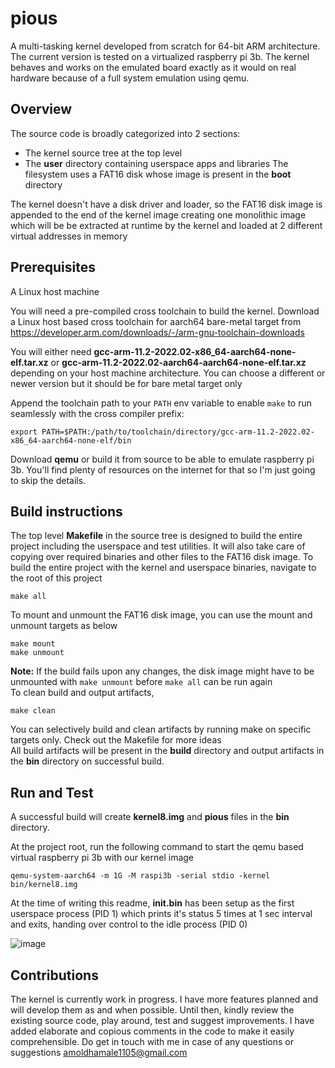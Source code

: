 # pious
A multi-tasking kernel developed from scratch for 64-bit ARM architecture. The current version is tested on a virtualized raspberry pi 3b. The kernel behaves and works on the emulated board exactly as it would on real hardware because of a full system emulation using qemu.  

## Overview
The source code is broadly categorized into 2 sections:  
- The kernel source tree at the top level
- The **user** directory containing userspace apps and libraries
The filesystem uses a FAT16 disk whose image is present in the **boot** directory  

The kernel doesn't have a disk driver and loader, so the FAT16 disk image is appended to the end of the kernel image creating one monolithic image which will be be extracted at runtime by the kernel and loaded at 2 different virtual addresses in memory  

## Prerequisites
A Linux host machine  

You will need a pre-compiled cross toolchain to build the kernel. Download a Linux host based cross toolchain for aarch64 bare-metal target from https://developer.arm.com/downloads/-/arm-gnu-toolchain-downloads  

You will either need **gcc-arm-11.2-2022.02-x86_64-aarch64-none-elf.tar.xz** or **gcc-arm-11.2-2022.02-aarch64-aarch64-none-elf.tar.xz** depending on your host machine architecture. You can choose a different or newer version but it should be for bare metal target only  

Append the toolchain path to your `PATH` env variable to enable `make` to run seamlessly with the cross compiler prefix:
```
export PATH=$PATH:/path/to/toolchain/directory/gcc-arm-11.2-2022.02-x86_64-aarch64-none-elf/bin
```

Download **qemu** or build it from source to be able to emulate raspberry pi 3b. You'll find plenty of resources on the internet for that so I'm just going to skip the details.

## Build instructions
The top level **Makefile** in the source tree is designed to build the entire project including the userspace and test utilities. It will also take care of copying over required binaries and other files to the FAT16 disk image. 
To build the entire project with the kernel and userspace binaries, navigate to the root of this project
```
make all
```
To mount and unmount the FAT16 disk image, you can use the mount and unmount targets as below
```
make mount
make unmount
```
**Note:** If the build fails upon any changes, the disk image might have to be unmounted with `make unmount` before `make all` can be run again  
To clean build and output artifacts,
```
make clean
```
You can selectively build and clean artifacts by running make on specific targets only. Check out the Makefile for more ideas  
All build artifacts will be present in the **build** directory and output artifacts in the **bin** directory on successful build.

## Run and Test
A successful build will create **kernel8.img** and **pious** files in the **bin** directory.  

At the project root, run the following command to start the qemu based virtual raspberry pi 3b with our kernel image
```
qemu-system-aarch64 -m 1G -M raspi3b -serial stdio -kernel bin/kernel8.img
```
At the time of writing this readme, **init.bin** has been setup as the first userspace process (PID 1) which prints it's status 5 times at 1 sec interval and exits, handing over control to the idle process (PID 0)  

![image](https://github.com/amoldhamale1105/pious/assets/78597991/29f316ae-84e9-496a-9b49-4a10a868d802)

## Contributions
The kernel is currently work in progress. I have more features planned and will develop them as and when possible. Until then, kindly review the existing source code, play around, test and suggest improvements. I have added elaborate and copious comments in the code to make it easily comprehensible. Do get in touch with me in case of any questions or suggestions amoldhamale1105@gmail.com
